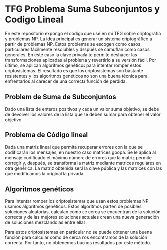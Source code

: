 # TFG Problema Suma Subconjuntos y Codigo Lineal

En este repositorio expongo el código que usé en mi TFG sobre criptografía y problemas NP. La idea principal es generar un sistema criptográfico a partir de problemas NP. Estos problemas se escogen como casos particulares fácilmente resolubles y después se camuflan como casos generales. En este caso la clave privada te permite deshacer las transformaciones aplicadas al problema y revertirlo a su versión fácil. Por último, se aplican algoritmos genéticos para intentar romper estos criptosistemas. El resultado es que los criptosistemas son bastante resistentes y los algoritmos genéticos no son una buena técnica para enfrentarlos al carecer de una correcta función de perdida.

## Problem de Suma de Subconjuntos

Dado una lista de enteros positivos y dada un valor suma objetivo, se debe de devolver los valores de la lista que se deben sumar para obtener el valor objetivo

## Problema de Código lineal

Dada una matriz lineal que permita recuperar errores con la que se codificarán los mensajes, en nuestro caso matrices goopa. Se le aplica al mensaje codificado el máximo número de errores que la matriz permite corregir y, después, se transforma la matriz mediante matrices regulares en otra genérica. La matriz obtenida será la clave pública y las matrices con las que modificamos la original la privada.

## Algoritmos genéticos

Para intentar romper los criptosistemas que usan estos problemas NP usamos algoritmos genéticos. Estos algoritmos parten de posibles soluciones aleatorias, calculan como de cerca se encuentran de la solución correcta y de las mejores soluciones actuales crean una nueva generación de soluciones mezclandolas entre ellas.

Para estos criptosistemas en particular no se puede obtener una buena función para calcular como de cerca nos encontramos de la solución correcta. Por tanto, no obtenemos buenos resultados por este método.
